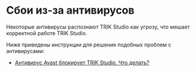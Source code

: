 # Сбои из-за антивирусов

Некоторые антивирусы распознают TRIK Studio как угрозу, что мешает корректной работе TRIK Studio.

Ниже приведены инструкции для решения подобных проблем с антивирусами:

* [Антивирус Avast блокирует TRIK Studio. Что делать?](avast.md)

